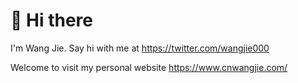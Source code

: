 👋 Hi there
======

I'm Wang Jie. Say hi with me at https://twitter.com/wangjie000

Welcome to visit my personal website https://www.cnwangjie.com/
